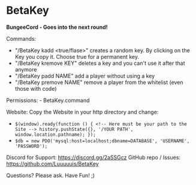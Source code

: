 # BetaKey
**BungeeCord - Goes into the next round!**

Commands:
- "/BetaKey kadd <true/flase>" creates a random key. By clicking on the Key you copy it. Choose true for a permanent key.
- "/BetaKey kremove KEY" deletes a key and you can't use it after that anymore
- "/BetaKey padd NAME" add a player without using a key
- "/BetaKey premove NAME" remove a player from the whitelist (even those with code)
  
Permissions: - BetaKey.command

Website:
Copy the Website in your http directory and change:
 - `$(window).ready(function () {
            <!-- Here must be your path to the Site -->
            history.pushState({}, '/YOUR PATH', window.location.pathname);
          });`
 - `$db = new PDO('mysql:host=localhost;dbname=DATABASE', 'USERNAME', 'PASSWORD');`
          

Discord for Support: https://discord.gg/2aSSGcz
GitHub repo / Issues: https://github.com/Luuuuuis/BetaKey

Questions? Please ask.
Have Fun! ;)

